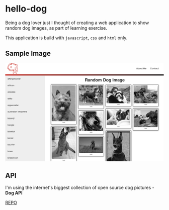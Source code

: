 # hello-dog

Being a dog lover just I thought of creating a web application to show random dog images, as part of learning exercise.

This application is build with `javascript`, `css` and `html` only.

## Sample Image

![application-demo](src/res/app.png)

## API

I'm using the internet's biggest collection of open source dog pictures - **Dog API**

[REPO](https://github.com/ElliottLandsborough/dog-ceo-api)